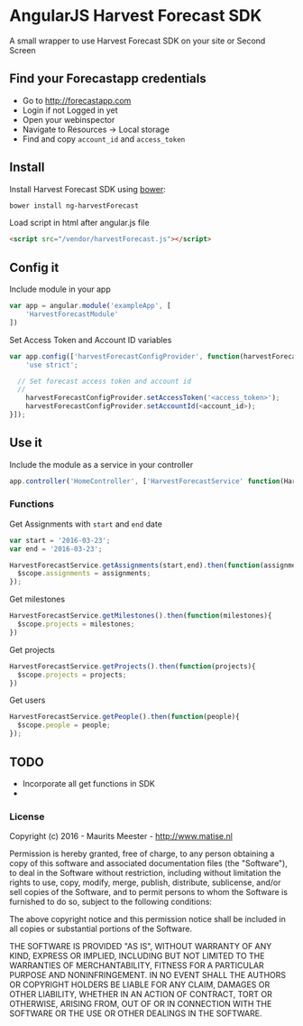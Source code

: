 # AngularJS Harvest Forecast SDK
A small wrapper to use Harvest Forecast SDK on your site or Second Screen

## Find your Forecastapp credentials
- Go to http://forecastapp.com
- Login if not Logged in yet
- Open your webinspector
- Navigate to Resources -> Local storage
- Find and copy `account_id` and `access_token`

## Install

Install Harvest Forecast SDK using [bower](http://bower.io):
```bash
bower install ng-harvestForecast
```

Load script in html after angular.js file
```html
<script src="/vendor/harvestForecast.js"></script>
```

## Config it
Include module in your app
```javascript
var app = angular.module('exampleApp', [
	'HarvestForecastModule'
])
```
Set Access Token and Account ID variables
```javascript
var app.config(['harvestForecastConfigProvider', function(harvestForecastConfigProvider) {
	'use strict';

  // Set forecast access token and account id
  //
	harvestForecastConfigProvider.setAccessToken('<access_token>');
	harvestForecastConfigProvider.setAccountId(<account_id>);
}]);
```

## Use it

Include the module as a service in your controller
```javascript
app.controller('HomeController', ['HarvestForecastService' function(HarvestForecastService){ }]);
```

### Functions
Get Assignments with `start` and `end` date
```javascript
var start = '2016-03-23';
var end = '2016-03-23';

HarvestForecastService.getAssignments(start,end).then(function(assignments){
  $scope.assignments = assignments;
});
```
Get milestones
```javascript
HarvestForecastService.getMilestones().then(function(milestones){
  $scope.projects = milestones;
})
```

Get projects
```javascript
HarvestForecastService.getProjects().then(function(projects){
  $scope.projects = projects;
})
```

Get users
```javascript
HarvestForecastService.getPeople().then(function(people){
  $scope.people = people;
});
```

## TODO
- Incorporate all get functions in SDK
-


### License
Copyright (c) 2016 - Maurits Meester - http://www.matise.nl

Permission is hereby granted, free of charge, to any person obtaining a copy of this software and associated documentation files (the "Software"), to deal in the Software without restriction, including without limitation the rights to use, copy, modify, merge, publish, distribute, sublicense, and/or sell copies of the Software, and to permit persons to whom the Software is furnished to do so, subject to the following conditions:

The above copyright notice and this permission notice shall be included in all copies or substantial portions of the Software.

THE SOFTWARE IS PROVIDED "AS IS", WITHOUT WARRANTY OF ANY KIND, EXPRESS OR IMPLIED, INCLUDING BUT NOT LIMITED TO THE WARRANTIES OF MERCHANTABILITY, FITNESS FOR A PARTICULAR PURPOSE AND NONINFRINGEMENT. IN NO EVENT SHALL THE AUTHORS OR COPYRIGHT HOLDERS BE LIABLE FOR ANY CLAIM, DAMAGES OR OTHER LIABILITY, WHETHER IN AN ACTION OF CONTRACT, TORT OR OTHERWISE, ARISING FROM, OUT OF OR IN CONNECTION WITH THE SOFTWARE OR THE USE OR OTHER DEALINGS IN THE SOFTWARE.
